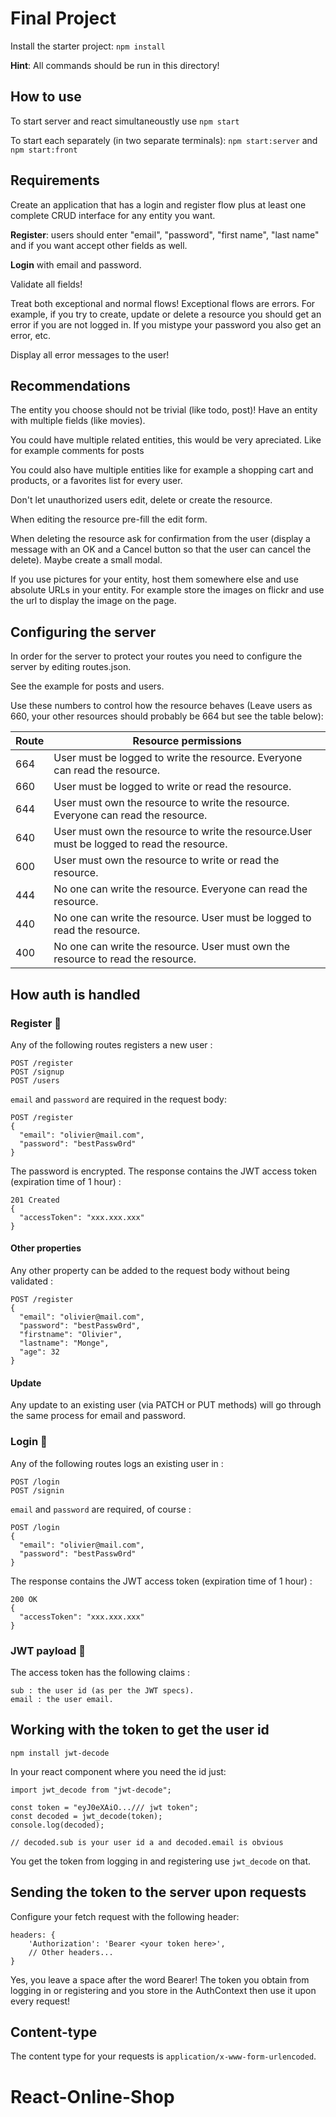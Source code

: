 # Final Project

Install the starter project: `npm install`

**Hint**: All commands should be run in this directory!

## How to use

To start server and react simultaneoustly use
`npm start`

To start each separately (in two separate terminals): `npm start:server` and `npm start:front`

## Requirements

Create an application that has a login and register flow plus at least one complete CRUD interface for any entity you want.

**Register**: users should enter "email", "password", "first name", "last name" and if you want accept other fields as well.

**Login** with email and password.

Validate all fields!

Treat both exceptional and normal flows! Exceptional flows are errors. For example, if you try to create, update or delete a resource you should get an error if you are not logged in. If you mistype your password you also get an error, etc.

Display all error messages to the user!

## Recommendations

The entity you choose should not be trivial (like todo, post)! Have an entity with multiple fields (like movies).

You could have multiple related entities, this would be very apreciated. Like for example comments for posts

You could also have multiple entities like for example a shopping cart and products, or a favorites list for every user.

Don't let unauthorized users edit, delete or create the resource.

When editing the resource pre-fill the edit form.

When deleting the resource ask for confirmation from the user (display a message with an OK and a Cancel button so that the user can cancel the delete). Maybe create a small modal.

If you use pictures for your entity, host them somewhere else and use absolute URLs in your entity. For example store the images on flickr and use the url to display the image on the page.

## Configuring the server

In order for the server to protect your routes you need to configure the server by editing routes.json.

See the example for posts and users.

Use these numbers to control how the resource behaves (Leave users as 660, your other resources should probably be 664 but see the table below):

| Route | Resource permissions                                                                       |
| ----- | ------------------------------------------------------------------------------------------ |
| 664   | User must be logged to write the resource. Everyone can read the resource.                 |
| 660   | User must be logged to write or read the resource.                                         |
| 644   | User must own the resource to write the resource. Everyone can read the resource.          |
| 640   | User must own the resource to write the resource.User must be logged to read the resource. |
| 600   | User must own the resource to write or read the resource.                                  |
| 444   | No one can write the resource. Everyone can read the resource.                             |
| 440   | No one can write the resource. User must be logged to read the resource.                   |
| 400   | No one can write the resource. User must own the resource to read the resource.            |

## How auth is handled

### Register 👥

Any of the following routes registers a new user :

```
POST /register
POST /signup
POST /users
```

`email` and `password` are required in the request body:

```
POST /register
{
  "email": "olivier@mail.com",
  "password": "bestPassw0rd"
}
```

The password is encrypted. The response contains the JWT access token (expiration time of 1 hour) :

```
201 Created
{
  "accessToken": "xxx.xxx.xxx"
}
```

#### Other properties

Any other property can be added to the request body without being validated :

```
POST /register
{
  "email": "olivier@mail.com",
  "password": "bestPassw0rd",
  "firstname": "Olivier",
  "lastname": "Monge",
  "age": 32
}
```

#### Update

Any update to an existing user (via PATCH or PUT methods) will go through the same process for email and password.

### Login 🛂

Any of the following routes logs an existing user in :

```
POST /login
POST /signin
```

`email` and `password` are required, of course :

```
POST /login
{
  "email": "olivier@mail.com",
  "password": "bestPassw0rd"
}
```

The response contains the JWT access token (expiration time of 1 hour) :

```
200 OK
{
  "accessToken": "xxx.xxx.xxx"
}
```

### JWT payload 📇

The access token has the following claims :

```
sub : the user id (as per the JWT specs).
email : the user email.
```

## Working with the token to get the user id

`npm install jwt-decode`

In your react component where you need the id just:

```
import jwt_decode from "jwt-decode";

const token = "eyJ0eXAiO.../// jwt token";
const decoded = jwt_decode(token);
console.log(decoded);

// decoded.sub is your user id a and decoded.email is obvious
```

You get the token from logging in and registering use `jwt_decode` on that.

## Sending the token to the server upon requests

Configure your fetch request with the following header:

```
headers: {
    'Authorization': 'Bearer <your token here>',
    // Other headers...
}
```

Yes, you leave a space after the word Bearer! The token you obtain from logging in or registering and you store in the AuthContext then use it upon every request!

## Content-type

The content type for your requests is `application/x-www-form-urlencoded`.
# React-Online-Shop
